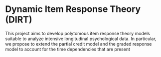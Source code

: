 # Dynamic Item Response Theory (DIRT)
This project aims to develop polytomous item response theory models suitable to analyze intensive longitudinal psychological data. In particular, we propose to extend the partial credit model and the graded response model to account for the time dependencies that are present   
